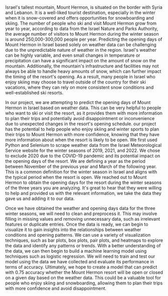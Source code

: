 Israel's tallest mountain, Mount Hermon, is situated on the border with Syria and Lebanon. It is a well-liked tourist destination, especially in the winter when it is snow-covered and offers opportunities for snowboarding and skiing.
The number of people who ski and visit Mount Hermon grow from year to year, according to data from the Israel Nature and Parks Authority, the average number of visitors to Mount Hermon during the winter season is around 250,000-300,000 people per year.
Predicting the opening days of Mount Hermon in Israel based solely on weather data can be challenging due to the unpredictable nature of weather in the region. Israel's weather can be highly variable, and even small changes in temperature or precipitation can have a significant impact on the amount of snow on the mountain. Additionally, the mountain's infrastructure and facilities may not always be able to handle heavy amounts of snow, which can further impact the timing of the resort's opening. As a result, many people in Israel who enjoy skiing may choose to travel outside of the country for their ski vacations, where they can rely on more consistent snow conditions and well-established ski resorts.

In our project, we are attempting to predict the opening days of Mount Hermon in Israel based on weather data. This can be very helpful to people who want to ski or visit the resort, as it provides them with more information to plan their trips and potentially avoid disappointment or inconvenience due to unexpected changes in the resort's opening schedule. our project has the potential to help people who enjoy skiing and winter sports to plan their trips to Mount Hermon with more confidence, knowing that they have more information about when the resort is likely to be open.
We first used Python and Selenium to scrape weather data from the Israel Meteorological Service website for the winter seasons of 2019, 2021, and 2022. We chose to exclude 2020 due to the COVID-19 pandemic and its potential impact on the opening days of the resort.
We are defining a year as the period between November of the previous year and March of the following year. This is a common definition for the winter season in Israel and aligns with the typical period when the resort is open.
We reached out to Mount Hermon to obtain the opening days for the resort during the winter seasons of the three years you are analyzing. It's great to hear that they were willing to help and provided us with the relevant information, we take the data they gave us and adding it to our data.

Once we have obtained the weather and opening days data for the three winter seasons, we will need to clean and preprocess it. This may involve filling in missing values and removing unnecessary data, such as irrelevant features or duplicate entries.
Once the data is ready, we can begin to visualize it to gain insights into the relationships between weather conditions and opening patterns. We can use a variety of visualization techniques, such as bar plots, box plots, pair plots, and heatmaps to explore the data and identify any patterns or trends.
With a better understanding of the data, we can then begin to build a machine learning model using techniques such as logistic regression. We will need to train and test our model using the data we have collected and evaluate its performance in terms of accuracy. Ultimately, we hope to create a model that can predict with 0.75 accuracy whether the Mount Hermon resort will be open or closed on a given day based on the weather data. This could be a valuable tool for people who enjoy skiing and snowboarding, allowing them to plan their trips with more confidence and avoid disappointment.

